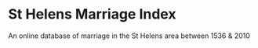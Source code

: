 # St Helens Marriage Index
An online database of marriage in the St Helens area between 1536 &amp; 2010
